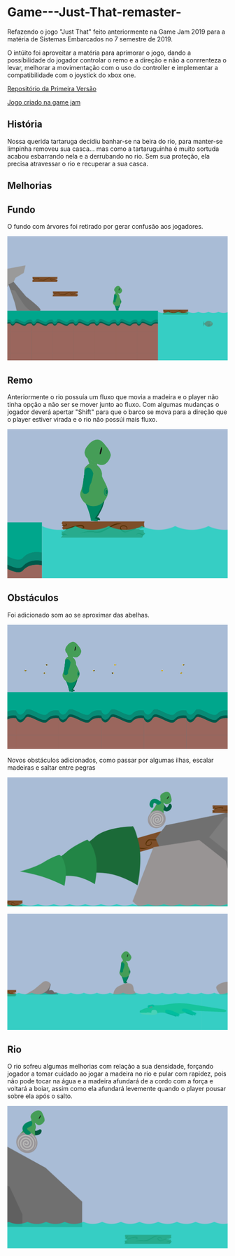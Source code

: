 # Game---Just-That-remaster-
Refazendo o jogo "Just That" feito anteriormente na Game Jam 2019 para a matéria de Sistemas Embarcados no 7 semestre de 2019.


O intúito foi aproveitar a matéria para aprimorar o jogo, dando a possíbilidade do jogador controlar o remo e a direção e não a conrrenteza o levar, melhorar a movimentação com o uso do controller e implementar a compatibilidade com o joystick do xbox one.

[Repositório da Primeira Versão ](https://github.com/MayaraFreitas/Global-Game-Jam-2019)

[Jogo criado na game jam](https://globalgamejam.org/2019/games/just)

## História 
Nossa querida tartaruga decidiu banhar-se na beira do rio, para manter-se limpinha removeu sua casca... mas como a tartaruguinha é muito sortuda acabou esbarrando nela e a derrubando no rio. Sem sua proteção, ela precisa atravessar o rio e recuperar a sua casca.

## Melhorias

## Fundo

O fundo com árvores foi retirado por gerar confusão aos jogadores.

![Inicio](https://github.com/MayaraFreitas/Game---Just-That-remaster-/blob/master/Just%20That/img/Inicio.png)

## Remo

Anteriormente o rio possuía um fluxo que movia a madeira e o player não tinha opção a não ser se mover junto ao fluxo. Com algumas mudanças o jogador deverá apertar "Shift" para que o barco se mova para a direção que o player estiver virada e o rio não possúi mais fluxo.

![Tartaruga+Barco](https://github.com/MayaraFreitas/Game---Just-That-remaster-/blob/master/Just%20That/img/Tartaruga-Barco.png)

## Obstáculos

Foi adicionado som ao se aproximar das abelhas.

![Obstaculo Antigo Inicio](https://github.com/MayaraFreitas/Game---Just-That-remaster-/blob/master/Just%20That/img/Obstaculo-Antigo.png)

Novos obstáculos adicionados, como passar por algumas ilhas, escalar madeiras e saltar entre pegras

![Novo Obstaculo 1](https://github.com/MayaraFreitas/Game---Just-That-remaster-/blob/master/Just%20That/img/Novos-Obstaculos.png)

![Novo Obstaculo 2](https://github.com/MayaraFreitas/Game---Just-That-remaster-/blob/master/Just%20That/img/Novos-Obstaculos-2.png)

## Rio

O rio sofreu algumas melhorias com relação a sua densidade, forçando jogador a tomar cuidado ao jogar a madeira no rio e pular com rapidez, pois não pode tocar na água e a madeira afundará de a cordo com a força e voltará a boiar, assim como ela afundará levemente quando o player pousar sobre ela após o salto.

![Profundidade do Rio](https://github.com/MayaraFreitas/Game---Just-That-remaster-/blob/master/Just%20That/img/Profundidade-Rio.png)

